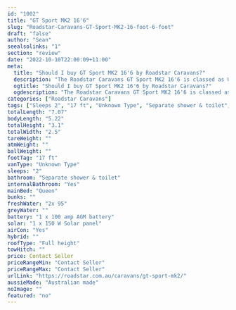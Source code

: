 ```yaml
---
id: "1002"
title: "GT Sport MK2 16'6"
slug: "Roadstar-Caravans-GT-Sport-MK2-16-foot-6-foot"
draft: "false"
author: "Sean"
seealsolinks: "1"
section: "review"
date: "2022-10-10T22:00:09+11:00"
meta:
  title: "Should I buy GT Sport MK2 16'6 by Roadstar Caravans?"
  description: "The Roadstar Caravans GT Sport MK2 16'6 is classed as Unknown Type, and sleeps 2 people. It is Australian made and comes in at 17 ft. It generally has Separate shower & toilet."
  ogtitle: "Should I buy GT Sport MK2 16'6 by Roadstar Caravans?"
  ogdescription: "The Roadstar Caravans GT Sport MK2 16'6 is classed as Unknown Type, and sleeps 2 people. It is Australian made and comes in at 17 ft. It generally has Separate shower & toilet."
categories: ["Roadstar Caravans"]
tags: ["Sleeps 2", "17 ft", "Unknown Type", "Separate shower & toilet", "Full height", "Price Unknown", "Australian made"]
totalLength: "7.07"
bodyLength: "5.22"
totalHeight: "3.1"
totalWidth: "2.5"
tareWeight: ""
atmWeight: ""
ballWeight: ""
footTag: "17 ft"
vanType: "Unknown Type"
sleeps: "2"
bathroom: "Separate shower & toilet"
internalBathroom: "Yes"
mainBed: "Queen"
bunks: ""
freshWater: "2x 95"
greyWater: ""
battery: "1 x 100 amp AGM battery"
solar: "1 x 150 W Solar panel"
airCon: "Yes"
hybrid: ""
roofType: "Full height"
towHitch: ""
price: Contact Seller
priceRangeMin: "Contact Seller"
priceRangeMax: "Contact Seller"
urlLink: "https://roadstar.com.au/caravans/gt-sport-mk2/"
aussieMade: "Australian made"
noImage: ""
featured: "no"
---
```

